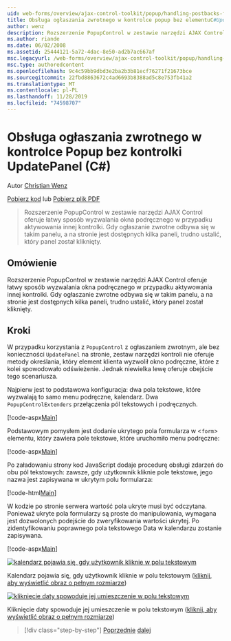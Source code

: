 ```yaml
---
uid: web-forms/overview/ajax-control-toolkit/popup/handling-postbacks-from-a-popup-control-without-an-updatepanel-cs
title: Obsługa ogłaszania zwrotnego w kontrolce popup bez elementuC#UpdatePanel () | Microsoft Docs
author: wenz
description: Rozszerzenie PopupControl w zestawie narzędzi AJAX Control oferuje łatwy sposób wyzwalania okna podręcznego w przypadku aktywowania innej kontrolki. Gdy ogłaszanie zwrotne odbywa się w funkcji su...
ms.author: riande
ms.date: 06/02/2008
ms.assetid: 25444121-5a72-4dac-8e50-ad2b7ac667af
msc.legacyurl: /web-forms/overview/ajax-control-toolkit/popup/handling-postbacks-from-a-popup-control-without-an-updatepanel-cs
msc.type: authoredcontent
ms.openlocfilehash: 9c4c59bb9dbd3e2ba2b3b81ecf76271f21673bce
ms.sourcegitcommit: 22fbd8863672c4ad6693b8388ad5c8e753fb41a2
ms.translationtype: MT
ms.contentlocale: pl-PL
ms.lasthandoff: 11/28/2019
ms.locfileid: "74598707"
---
```

# <a name="handling-postbacks-from-a-popup-control-without-an-updatepanel-c"></a>Obsługa ogłaszania zwrotnego w kontrolce Popup bez kontrolki UpdatePanel (C#)

Autor [Christian Wenz](https://github.com/wenz)

[Pobierz kod](https://download.microsoft.com/download/9/3/f/93f8daea-bebd-4821-833b-95205389c7d0/PopupControl3.cs.zip) lub [Pobierz plik PDF](https://download.microsoft.com/download/2/d/c/2dc10e34-6983-41d4-9c08-f78f5387d32b/popupcontrol3CS.pdf)

> Rozszerzenie PopupControl w zestawie narzędzi AJAX Control oferuje łatwy sposób wyzwalania okna podręcznego w przypadku aktywowania innej kontrolki. Gdy ogłaszanie zwrotne odbywa się w takim panelu, a na stronie jest dostępnych kilka paneli, trudno ustalić, który panel został kliknięty.

## <a name="overview"></a>Omówienie

Rozszerzenie PopupControl w zestawie narzędzi AJAX Control oferuje łatwy sposób wyzwalania okna podręcznego w przypadku aktywowania innej kontrolki. Gdy ogłaszanie zwrotne odbywa się w takim panelu, a na stronie jest dostępnych kilka paneli, trudno ustalić, który panel został kliknięty.

## <a name="steps"></a>Kroki

W przypadku korzystania z `PopupControl` z ogłaszaniem zwrotnym, ale bez konieczności `UpdatePanel` na stronie, zestaw narzędzi kontroli nie oferuje metody określania, który element klienta wyzwolił okno podręczne, które z kolei spowodowało odświeżenie. Jednak niewielka lewę oferuje obejście tego scenariusza.

Najpierw jest to podstawowa konfiguracja: dwa pola tekstowe, które wyzwalają to samo menu podręczne, kalendarz. Dwa `PopupControlExtenders` przełączenia pól tekstowych i podręcznych.

[!code-aspx[Main](handling-postbacks-from-a-popup-control-without-an-updatepanel-cs/samples/sample1.aspx)]

Podstawowym pomysłem jest dodanie ukrytego pola formularza w &lt;`form`&gt; elementu, który zawiera pole tekstowe, które uruchomiło menu podręczne:

[!code-aspx[Main](handling-postbacks-from-a-popup-control-without-an-updatepanel-cs/samples/sample2.aspx)]

Po załadowaniu strony kod JavaScript dodaje procedurę obsługi zdarzeń do obu pól tekstowych: zawsze, gdy użytkownik kliknie pole tekstowe, jego nazwa jest zapisywana w ukrytym polu formularza:

[!code-html[Main](handling-postbacks-from-a-popup-control-without-an-updatepanel-cs/samples/sample3.html)]

W kodzie po stronie serwera wartość pola ukryte musi być odczytana. Ponieważ ukryte pola formularzy są proste do manipulowania, wymagana jest dozwolonych podejście do zweryfikowania wartości ukrytej. Po zidentyfikowaniu poprawnego pola tekstowego Data w kalendarzu zostanie zapisywana.

[!code-aspx[Main](handling-postbacks-from-a-popup-control-without-an-updatepanel-cs/samples/sample4.aspx)]

[![kalendarz pojawia się, gdy użytkownik kliknie w polu tekstowym](handling-postbacks-from-a-popup-control-without-an-updatepanel-cs/_static/image2.png)](handling-postbacks-from-a-popup-control-without-an-updatepanel-cs/_static/image1.png)

Kalendarz pojawia się, gdy użytkownik kliknie w polu tekstowym ([kliknij, aby wyświetlić obraz o pełnym rozmiarze](handling-postbacks-from-a-popup-control-without-an-updatepanel-cs/_static/image3.png))

[![kliknięcie daty spowoduje jej umieszczenie w polu tekstowym](handling-postbacks-from-a-popup-control-without-an-updatepanel-cs/_static/image5.png)](handling-postbacks-from-a-popup-control-without-an-updatepanel-cs/_static/image4.png)

Kliknięcie daty spowoduje jej umieszczenie w polu tekstowym ([kliknij, aby wyświetlić obraz o pełnym rozmiarze](handling-postbacks-from-a-popup-control-without-an-updatepanel-cs/_static/image6.png))

> [!div class="step-by-step"]
> [Poprzednie](handling-postbacks-from-a-popup-control-with-an-updatepanel-cs.md)
> [dalej](using-multiple-popup-controls-vb.md)
